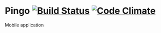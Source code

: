 # Pingo [![Build Status](https://travis-ci.org/sv-bootcamp/Pingo.svg?branch=master)](https://travis-ci.org/sv-bootcamp/Pingo) [![Code Climate](https://codeclimate.com/github/sv-bootcamp/goober-mobile/badges/gpa.svg)](https://codeclimate.com/github/sv-bootcamp/Pingo)
Mobile application
